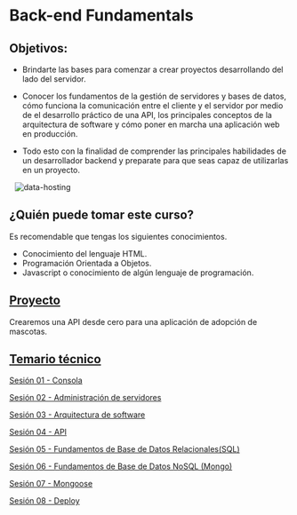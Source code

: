 # Back-end Fundamentals

## Objetivos:

- Brindarte las bases para comenzar a crear proyectos desarrollando del lado del servidor. 

- Conocer los fundamentos de la gestión de servidores y bases de datos, cómo funciona la comunicación entre el cliente y el servidor por medio de el desarrollo práctico de una API, los principales conceptos de la arquitectura de software y cómo poner en marcha una aplicación web en producción. 

- Todo esto con la finalidad de comprender las principales habilidades de un desarrollador backend y preparate para que seas capaz de utilizarlas en un proyecto.

<img src="https://i.ibb.co/gjZh5NM/data-hosting.png" alt="data-hosting" align="center"  hspace="10">

## ¿Quién puede tomar este curso?
Es recomendable que tengas los siguientes conocimientos.
- Conocimiento del lenguaje HTML.
- Programación Orientada a Objetos.
- Javascript o conocimiento de algún lenguaje de programación.

## [Proyecto](./Sesion-03/Ejemplo-02)

Crearemos una API desde cero para una aplicación de adopción de mascotas. 

## [Temario técnico](./sesiones)

[Sesión 01 - Consola](Sesion-01/#sesión-01---consola)

[Sesión 02 - Administración de servidores](Sesion-02)

[Sesión 03 - Arquitectura de software](Sesion-03)

[Sesión 04 - API](Sesion-04)

[Sesión 05 - Fundamentos de Base de Datos Relacionales(SQL)](Sesion-05)

[Sesión 06 - Fundamentos de Base de Datos NoSQL (Mongo)](Sesion-06)

[Sesión 07 - Mongoose](Sesion-07)

[Sesión 08 - Deploy](Sesion-08)

